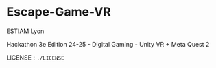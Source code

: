 # Escape-Game-VR

ESTIAM Lyon

Hackathon 3e Edition 24-25 - Digital Gaming - Unity VR + Meta Quest 2

LICENSE : `./LICENSE`
